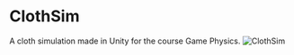 # ClothSim
A cloth simulation made in Unity for the course Game Physics.
![ClothSim](https://github.com/ThomasJalving/ClothSim/assets/48250844/6d53a430-394e-48bf-b512-40cbd89a8da3)
